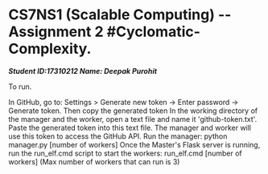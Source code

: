 
CS7NS1 (Scalable Computing) -- Assignment 2 #Cyclomatic-Complexity.
========================================
***Student ID:17310212 Name: Deepak Purohit***

To run. 

In GitHub, go to: Settings > Generate new token -> Enter password -> Generate token. Then copy the generated token 
In the working directory of the manager and the worker, open a text file and name it 'github-token.txt'. Paste the generated token into this text file. The manager and worker will use this token to access the GitHub API.
Run the manager: python manager.py [number of workers]
Once the Master's Flask server is running, run the run_elf.cmd script to start the workers: run_elf.cmd [number of workers] (Max number of workers that can run is 3)


